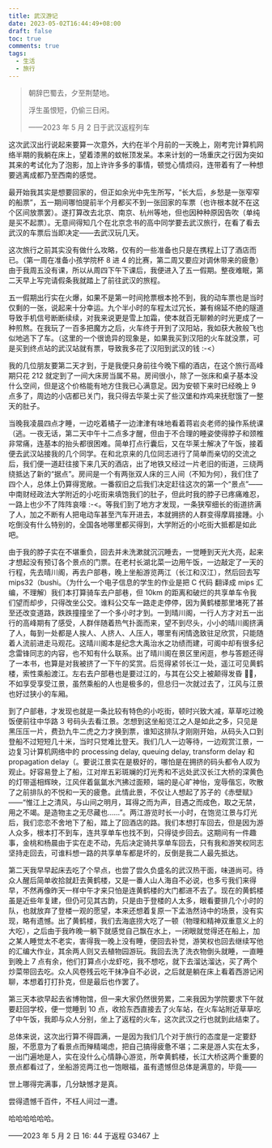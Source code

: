 ```yaml
---
title: 武汉游记
date: 2023-05-02T16:44:49+08:00
draft: false
toc: true
comments: true
tags:
  - 生活
  - 旅行
---
```


> 朝辞巴蜀去，夕至荆楚地。
>
> 浮生虽恨短，仍偷三日闲。
>
> ——2023 年 5 月 2 日于武汉返程列车

<!--more-->

这次武汉出行说起来要算一次意外，大约在半个月前的一天晚上，刚考完计算机网络半期的我躺在床上，望着漆黑的蚊帐顶发呆。本来计划的一场重庆之行因为突如其来的考试化为了泡影，加上许许多多的事情，顿觉心情烦闷，连带着有了一种想要逃离成都乃至西南的感觉。

最开始我其实是想要回家的，但正如余光中先生所写，“长大后，乡愁是一张窄窄的船票”，五一期间哪怕提前半个月都买不到一张回家的车票（也许根本就不在这个区间放票罢）。遂打算改去北京、南京、杭州等地，但也因种种原因告吹（单纯是买不起票）。无意间得知几个在北京念书的高中同学要去武汉旅行，在看了看去武汉的车票后当即决定——去武汉玩几天。

这次旅行之前其实没有做什么攻略，仅有的一些准备也只是在携程上订了酒店而已。（第一周在准备小孩学院杯 8 进 4 的比赛，第二周又要应对调休带来的疲惫）由于我周五没有课，所以从周四下午下课后，我便进入了五一假期。整夜难眠，第二天早上写完请假条我就踏上了前往武汉的旅程。

五一假期出行实在火爆，如果不是第一时间抢票根本抢不到，我的动车票也是当时仅剩的一张，说起来十分幸运。九个半小时的车程太过冗长，兼有绵延不绝的隧道导致手机信号断断续续，对我来说更是雪上加霜，使本就百无聊赖的时光更成了一种煎熬。在我玩了一百多把魔方之后，火车终于开到了汉阳站，我如获大赦般飞也似地逃下了车。（这里的一个很诡异的现象是，如果我买到汉阳的火车就没票，可是买到终点站的武汉站就有票，导致我多花了汉阳到武汉的钱 :-<）

我的几位朋友要第二天才到，于是我便只身前往今晚下榻的酒店，在这个旅行高峰期只花 212 就定到了一间大床房当属不易。房间很小，除了一张床和桌子基本没什么空间，但是这个价格能有地方住我已心满意足。因为安顿下来时已经晚上 9 点多了，周边的小店都已关门，我只得去华莱士买了些汉堡和炸鸡来抚慰饿了一整天的肚子。

当晚我凌晨四点才睡，一边吃着橘子一边津津有味地看着蒋岩炎老师的操作系统课（逃。一夜无话，第二天中午十二点多才醒，但由于不合理的睡姿使得脖子和颈椎非常痛，连基本的抬头都很困难。简单打点行囊后，又在华莱士解决了午饭，接着便去武汉站接我的几个同学。在和北京来的几位同志进行了简单而亲切的交流之后，我们便一道赶往接下来几天的酒店，出了地铁又经过一片老旧的街道，三绕两绕抵达了新的“据点”。房间是一个有两张双人床的三人间（不知为何），我们住了四个人，总体上仍算得宽敞。一番叙旧之后我们决定赶往这次的第一个“景点”——中南财经政法大学附近的小吃街来填饱我们的肚子，但此时我的脖子已疼痛难忍，一路上也少不了阵阵哀嚎 :-<。等我们到了地方才发现，一条狭窄细长的街道挤满了人，加之不断有人把电动车甚至汽车开进去，本就拥挤的人群变得摩肩接踵。小吃倒没有什么特别的，全国各地哪里都买得到，大学附近的小吃街大抵都是如此吧。

由于我的脖子实在不堪重负，回去并未洗漱就沉沉睡去，一觉睡到天光大亮，起来才想起没有预订各个景点的门票。在老村长湖北菜一边用午饭，一边敲定了一天的行程，先去晴川阁，再去户部巷，晚上坐船游览两江（长江和汉江），然后回去写 mips32（bushi。（为什么一个电子信息的学生的作业是把 C 代码 翻译成 mips 汇编，不理解）我们本打算骑车去户部巷，但 10km 的距离和破烂的共享单车令我们望而却步，只得改坐公交。谁料公交车一路走走停停，因为黄鹤楼那里堵死了甚至还改变道路，跌跌撞撞坐了一个多小时才到。一到晴川阁，一行人方才对五一出行的高峰期有了感受，人群伴随着热气扑面而来，望不到尽头，小小的晴川阁挤满了人，每到一处都是人挨人、人挤人、人压人，哪里有闲情逸致驻足欣赏，只能随着人流前进走马观花。这晴川阁本是纪念大禹治水之功绩而建，可阁中却有很多纪念雷锋同志的内容，也不知有什么联系。出了晴川阁在景区里闲逛，参与答题还得了一本书，也算是对我被挤了一下午的奖赏。后觅得紧邻长江一处，遥江可见黄鹤楼，索性乘船渡江。左右去户部巷也是要过江的，与其在公交上被颠得发昏 😵‍💫，不如享受享受江景，虽然乘船的人也是极多的，但总归一次就过去了，江风与江景也好过狭小的车厢。

到了户部巷，才发现也就是一条比较有特色的小吃街，顿时兴致大减，草草吃过晚饭便前往中华路 3 号码头去看江景。怎想到这坐船览江之人是如此之多，只见是黑压压一片，费劲九牛二虎之力才换到票，谁知这排队才刚刚开始，从码头入口到登船不过短短几十米，当时只觉难比登天。我们几人一边等待，一边观赏江景，一边复习计算机网络中的 processing delay, queuing delay, transform delay 和 propagation delay（。要说江景实在是极好的，哪怕是在拥挤的码头都令人叹为观止。好容易登上了船，江对岸五彩斑斓的灯光秀和不远处武汉长江大桥的深黄色的灯带遥相辉映，江风伴着氤氲水汽拂过面颊，端的是心旷神怡，宠辱偕忘，吹散了之前排队的不悦和一天的疲惫。此情此景，不仅让人想起了苏子的《赤壁赋》——“惟江上之清风，与山间之明月，耳得之而为声，目遇之而成色，取之无禁，用之不竭。是造物主之无尽藏也……”。两江游览时长一小时，在饱览江景与灯光后，我们恋恋不舍地下了船，踏上了回酒店的路。我们本想打车回去，但是因为游人众多，根本打不到车，连共享单车也找不到，只得徒步回去。这期间有一件趣事，金桃和杨晨由于实在走不动，先后决定骑共享单车回去，只有我和游笑权同志坚持走回去，可谁料想一路的共享单车都是坏的，反倒是我二人最先抵达。

第二天我早早起床去吃了个早点，也尝了尝久负盛名的武汉热干面，味道尚可。待众人醒后简单收拾就赶去黄鹤楼，又是一番人山人海自不必说，也多亏我们来得早，不然再像昨天一样中午才来只怕是连黄鹤楼的大门都进不去了。现在的黄鹤楼虽是近些年复建，但仍可见其古韵，只是由于登楼的人太多，眼看要排几个小时的队，也就放弃了登楼一观的愿望，本来还想着复原一下孟浩然诗中的场景，没有实现，略有遗憾。出了黄鹤楼，我们去海底捞大吃了一顿（物理和精神双重意义上的大吃），之后由于我昨晚一躺下就感觉自己飘在水上，一闭眼就觉得还在船上，加之某人睡觉太不老实，害得我一晚上没有睡，便回去补觉，游笑权也回去继续写他的汇编大作业，其余两人则又去植物园游玩。我回去洗了洗衣物倒头就睡，一直睡到晚上 7 点有余，他们打算点小龙虾吃，我不想吃，就下去溜达溜达，买了两个炒菜带回去吃。众人风卷残云吃干抹净自不必说，之后就是躺在床上看着西游记闲聊，本想着打打扑克，但是最后也作罢了。

第三天本欲早起去省博物馆，但一来大家仍然很劳累，二来我因为学院要求下午就要赶回学校，便一觉睡到 10 点，收拾东西直接去了火车站，在火车站附近草草吃了中午饭，我即与众人分别，坐上了返程的火车，这次武汉之行也就到此结束了。

总体来说，这次出行算不得圆满，一是因为我们几个对于旅行的态度是一定要舒服，不愿意为了看景点而殚精竭虑，把自己搞得疲惫不堪；二来是游人实在太多，一出门遍地是人，实在没什么心情静心游览，所幸黄鹤楼，长江大桥这两个重要的景点都看过了，坐船游览两江也一饱眼福，虽有遗憾但总体是满意的，毕竟——

世上哪得完满事，几分缺憾才是真。

尝得遗憾千百件，不枉人间过一遭。

哈哈哈哈哈哈。

——2023 年 5 月 2 日 16: 44 于返程 G3467 上
